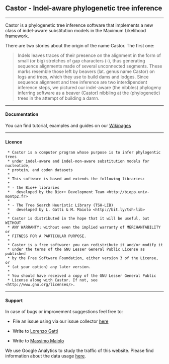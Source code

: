 ## Castor - Indel-aware phylogenetic tree inference

----

Castor is a phylogenetic tree inference software that implements a new class of
indel-aware substitution models in the Maximum Likelihood framework.

There are two stories about the origin of the name Castor. The first one:

> Indels leaves traces of their presence on the alignment in the form of small (or big)
> stretches of gap characters (-), thus generating sequence alignments made of several
> unconnected segments. These marks resemble those left by beavers (lat. genus name Castor)
> on logs and trees, which they use to build dams and lodges. Since sequence
> alignment and tree inference are two interdipendent inference steps, we pictured
> our indel-aware (the nibbles) phylogeny inferring software as a beaver (Castor)
> nibbling at the (phylogenetic) trees in the attempt of building a damn.


----
#### Documentation

You can find tutorial, examples and guides on our [Wikipages](https://github.com/acg-team/ProPIP/blob/master/ProPIP.wiki/Home.md)

----
#### Licence

     * Castor is a computer program whose purpose is to infer phylogentic trees
     * under indel-aware and indel-non-aware substitution models for nucleotide,
     * protein, and codon datasets
     *
     * This software is based and extends the following libraries:
     *
     * - the Bio++ libraries
     *   developed by the Bio++ Development Team <http://biopp.univ-montp2.fr>
     *
     * - The Tree Search Heuristic Library (TSH-LIB)
     *   developed by L. Gatti & M. Maiolo <http://bit.ly/tsh-lib>
     *
     * Castor is distributed in the hope that it will be useful, but WITHOUT
     * ANY WARRANTY; without even the implied warranty of MERCHANTABILITY or
     * FITNESS FOR A PARTICULAR PURPOSE.
     *
     * Castor is a free software: you can redistribute it and/or modify it
     * under the terms of the GNU Lesser General Public License as published
     * by the Free Software Foundation, either version 3 of the License, or
     * (at your option) any later version.
     *
     * You should have received a copy of the GNU Lesser General Public
     * License along with Castor. If not, see <http://www.gnu.org/licenses/>.

----
#### Support
In case of bugs or improvement suggestions feel free to:
    
- File an issue using via our issue collector [here](http://track.lorenzogatti.me/issuetracking_minijati.html)
    
- Write to [Lorenzo Gatti](mailto:lorenzo.gatti@alumni.ethz.ch)
    
- Write to [Massimo Maiolo](mailto:massimo.maiolo@zhaw.ch)


We use Google Analytics to study the traffic of this website. Please find information about the data usage [here](https://policies.google.com/technologies/partner-sites?hl=en).

